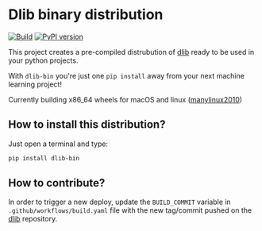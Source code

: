 # Dlib binary distribution

[![Build](https://github.com/alesanfra/dlib-wheels/actions/workflows/build.yaml/badge.svg)](https://github.com/alesanfra/dlib-wheels/actions/workflows/build.yaml)
[![PyPI version](https://badge.fury.io/py/dlib-bin.svg)](https://badge.fury.io/py/dlib-bin)


This project creates a pre-compiled distrubution of [dlib](https://github.com/davisking/dlib) ready to be used in your python projects.

With `dlib-bin` you're just one `pip install` away from your next machine learning project!

Currently building x86_64 wheels for macOS and linux ([manylinux2010](https://www.python.org/dev/peps/pep-0571))

## How to install this distribution?

Just open a terminal and type:

```bash
pip install dlib-bin
```

## How to contribute?

In order to trigger a new deploy, update the `BUILD_COMMIT` variable in `.github/workflows/build.yaml` file with the new tag/commit pushed on the [dlib](https://github.com/davisking/dlib) repository. 
